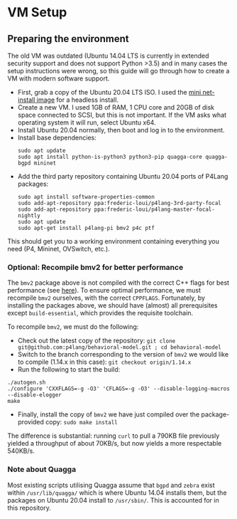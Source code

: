 # VM Setup

## Preparing the environment
The old VM was outdated (Ubuntu 14.04 LTS is currently in extended security support and does not support Python >3.5) and in many cases the setup instructions were wrong, so this guide will go through how to create a VM with modern software support.

* First, grab a copy of the Ubuntu 20.04 LTS ISO. I used the [mini net-install image](http://archive.ubuntu.com/ubuntu/dists/focal/main/installer-amd64/current/legacy-images/netboot/mini.iso) for a headless install.
* Create a new VM. I used 1GB of RAM, 1 CPU core and 20GB of disk space connected to SCSI, but this is not important. If the VM asks what operating system it will run, select Ubuntu x64.
* Install Ubuntu 20.04 normally, then boot and log in to the environment.
* Install base dependencies:
  ```
  sudo apt update
  sudo apt install python-is-python3 python3-pip quagga-core quagga-bgpd mininet
  ```
* Add the third party repository containing Ubuntu 20.04 ports of P4Lang packages:
  ```
  sudo apt install software-properties-common
  sudo add-apt-repository ppa:frederic-loui/p4lang-3rd-party-focal
  sudo add-apt-repository ppa:frederic-loui/p4lang-master-focal-nightly
  sudo apt update
  sudo apt-get install p4lang-pi bmv2 p4c ptf
  ```

This should get you to a working environment containing everything you need (P4, Mininet, OVSwitch, etc.).

### Optional: Recompile bmv2 for better performance
The `bmv2` package above is not compiled with the correct C++ flags for best performance (see [here](https://github.com/p4lang/behavioral-model/blob/main/docs/performance.md)). To ensure optimal performance, we must recompile `bmv2` ourselves, with the correct `CPPFLAGS`. Fortunately, by installing the packages above, we should have (almost) all prerequisites except `build-essential`, which provides the requisite toolchain. 

To recompile `bmv2`, we must do the following:

* Check out the latest copy of the repository: `git clone git@github.com:p4lang/behavioral-model.git ; cd behavioral-model`
* Switch to the branch corresponding to the version of `bmv2` we would like to compile (1.14.x in this case): `git checkout origin/1.14.x`
* Run the following to start the build:
```
./autogen.sh
./configure 'CXXFLAGS=-g -O3' 'CFLAGS=-g -O3' --disable-logging-macros --disable-elogger
make
```
* Finally, install the copy of `bmv2` we have just compiled over the package-provided copy: `sudo make install`

The difference is substantial: running `curl` to pull a 790KB file previously yielded a throughput of about 70KB/s, but now yields a more respectable 540KB/s.

### Note about Quagga
Most existing scripts utilising Quagga assume that `bgpd` and `zebra` exist within `/usr/lib/quagga/` which is where Ubuntu 14.04 installs them, but the packages on Ubuntu 20.04 install to `/usr/sbin/`. This is accounted for in this repository.